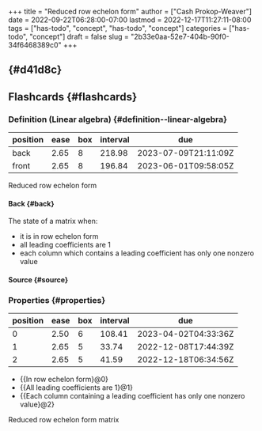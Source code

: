 +++
title = "Reduced row echelon form"
author = ["Cash Prokop-Weaver"]
date = 2022-09-22T06:28:00-07:00
lastmod = 2022-12-17T11:27:11-08:00
tags = ["has-todo", "concept", "has-todo", "concept"]
categories = ["has-todo", "concept"]
draft = false
slug = "2b33e0aa-52e7-404b-90f0-34f6468389c0"
+++

##  {#d41d8c}


## Flashcards {#flashcards}


### Definition (Linear algebra) {#definition--linear-algebra}

| position | ease | box | interval | due                  |
|----------|------|-----|----------|----------------------|
| back     | 2.65 | 8   | 218.98   | 2023-07-09T21:11:09Z |
| front    | 2.65 | 8   | 196.84   | 2023-06-01T09:58:05Z |

Reduced row echelon form


#### Back {#back}

The state of a matrix when:

-   it is in row echelon form
-   all leading coefficients are 1
-   each column which contains a leading coefficient has only one nonzero value


#### Source {#source}


### Properties {#properties}

| position | ease | box | interval | due                  |
|----------|------|-----|----------|----------------------|
| 0        | 2.50 | 6   | 108.41   | 2023-04-02T04:33:36Z |
| 1        | 2.65 | 5   | 33.74    | 2022-12-08T17:44:39Z |
| 2        | 2.65 | 5   | 41.59    | 2022-12-18T06:34:56Z |

-   {{In row echelon form}@0}
-   {{All leading coefficients are 1}@1}
-   {{Each column containing a leading coefficient has only one nonzero value}@2}

Reduced row echelon form matrix
